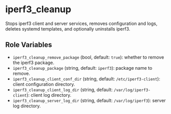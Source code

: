 # iperf3_cleanup

Stops iperf3 client and server services, removes configuration and logs,
deletes systemd templates, and optionally uninstalls iperf3.

## Role Variables
- `iperf3_cleanup_remove_package` (bool, default: `true`): whether to remove the iperf3 package.
- `iperf3_cleanup_package` (string, default: `iperf3`): package name to remove.
- `iperf3_cleanup_client_conf_dir` (string, default: `/etc/iperf3-client`): client configuration directory.
- `iperf3_cleanup_client_log_dir` (string, default: `/var/log/iperf3-client`): client log directory.
- `iperf3_cleanup_server_log_dir` (string, default: `/var/log/iperf3`): server log directory.
